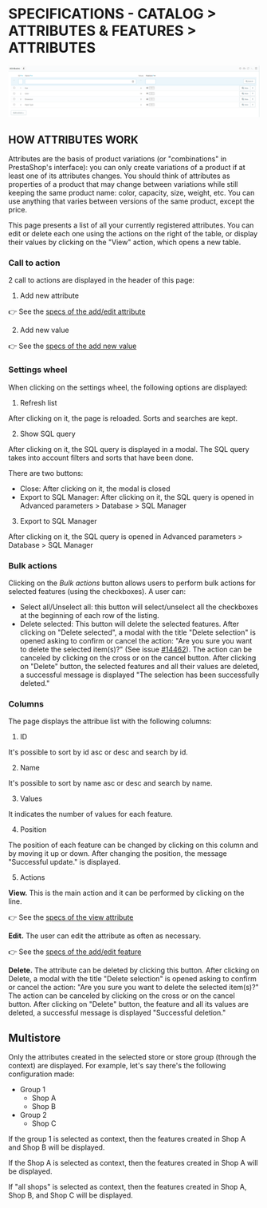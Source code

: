 # SPECIFICATIONS - CATALOG > ATTRIBUTES & FEATURES > ATTRIBUTES

![Attribute](/static/img/Attribute.png)

## HOW ATTRIBUTES WORK

Attributes are the basis of product variations (or "combinations" in PrestaShop's interface): you can only create variations of a product if at least one of its attributes changes. You should think of attributes as properties of a product that may change between variations while still keeping the same product name: color, capacity, size, weight, etc. You can use anything that varies between versions of the same product, except the price.

This page presents a list of all your currently registered attributes. You can edit or delete each one using the actions on the right of the table, or display their values by clicking on the "View" action, which opens a new table.

### Call to action

2 call to actions are displayed in the header of this page:
1) Add new attribute

👉 See the [specs of the add/edit attribute](./add-edit-attribute.md) 

2) Add new value

👉 See the [specs of the add new value](./add-edit-attribute-value.md) 

### Settings wheel

When clicking on the settings wheel, the following options are displayed:

1) Refresh list

After clicking on it, the page is reloaded. Sorts and searches are kept.

2) Show SQL query

After clicking on it, the SQL query is displayed in a modal. The SQL query takes into account filters and sorts that have been done.

There are two buttons:

- Close: After clicking on it, the modal is closed
- Export to SQL Manager: After clicking on it, the SQL query is opened in Advanced parameters > Database > SQL Manager

3) Export to SQL Manager

After clicking on it, the SQL query is opened in Advanced parameters > Database > SQL Manager

### Bulk actions

Clicking on the _Bulk actions_ button allows users to perform bulk actions for selected features (using the checkboxes). A user can:

- Select all/Unselect all: this button will select/unselect all the checkboxes at the beginning of each row of the listing.
- Delete selected: This button will delete the selected features. 
After clicking on "Delete selected", a modal with the title "Delete selection" is opened asking to confirm or cancel the action: "Are you sure you want to delete the selected item(s)?" (See issue [#14462](https://github.com/PrestaShop/PrestaShop/issues/14462)). The action can be canceled by clicking on the cross or on the cancel button.
After clicking on "Delete" button, the selected features and all their values are deleted, a successful message is displayed "The selection has been successfully deleted."

### Columns

The page displays the attribue list with the following columns:

1. ID

It's possible to sort by id asc or desc and search by id.

2. Name

It's possible to sort by name asc or desc and search by name.

3. Values

It indicates the number of values for each feature.

4. Position

The position of each feature can be changed by clicking on this column and by moving it up or down.
After changing the position, the message "Successful update." is displayed.

5. Actions

**View.** This is the main action and it can be performed by clicking on the line. 

👉 See the [specs of the view attribute](./view-attribute.md) 

**Edit.** The user can edit the attribute as often as necessary.

👉 See the [specs of the add/edit feature](./add-edit-attribute.md) 

**Delete.** The attribute can be deleted by clicking this button. After clicking on Delete, a modal with the title "Delete selection" is opened asking to confirm or cancel the action: "Are you sure you want to delete the selected item(s)?"
The action can be canceled by clicking on the cross or on the cancel button.
After clicking on "Delete" button, the feature and all its values are deleted, a successful message is displayed "Successful deletion."

## Multistore

 Only the attributes created in the selected store or store group (through the context) are displayed.
For example, let's say there's the following configuration made:
- Group 1
  - Shop A
  - Shop B
- Group 2
  - Shop C
  
If the group 1 is selected as context, then the features created in Shop A and Shop B will be displayed.

If the Shop A is selected as context, then the features created in Shop A will be displayed.

If "all shops" is selected as context, then the features created in Shop A, Shop B, and Shop C will be displayed.
